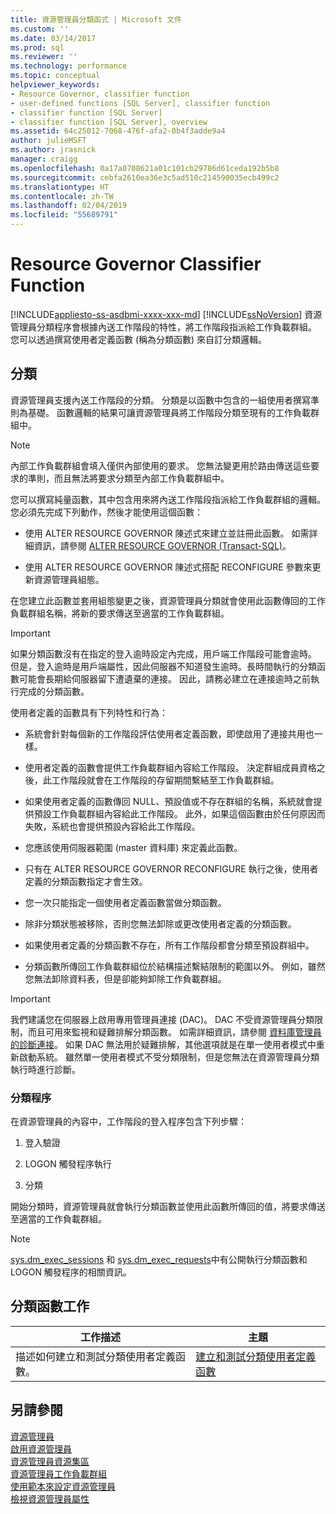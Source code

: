 ```yaml
---
title: 資源管理員分類函式 | Microsoft 文件
ms.custom: ''
ms.date: 03/14/2017
ms.prod: sql
ms.reviewer: ''
ms.technology: performance
ms.topic: conceptual
helpviewer_keywords:
- Resource Governor, classifier function
- user-defined functions [SQL Server], classifier function
- classifier function [SQL Server]
- classifier function [SQL Server], overview
ms.assetid: 64c25012-7068-476f-afa2-0b4f3adde9a4
author: julieMSFT
ms.author: jrasnick
manager: craigg
ms.openlocfilehash: 0a17a0708621a01c101cb29786d61ceda192b5b8
ms.sourcegitcommit: cebfa2610ea36e3c5ad510c214590035ecb499c2
ms.translationtype: HT
ms.contentlocale: zh-TW
ms.lasthandoff: 02/04/2019
ms.locfileid: "55689791"
---
```

# <a name="resource-governor-classifier-function"></a>Resource Governor Classifier Function
[!INCLUDE[appliesto-ss-asdbmi-xxxx-xxx-md](../../includes/appliesto-ss-asdbmi-xxxx-xxx-md.md)]
  [!INCLUDE[ssNoVersion](../../includes/ssnoversion-md.md)] 資源管理員分類程序會根據內送工作階段的特性，將工作階段指派給工作負載群組。 您可以透過撰寫使用者定義函數 (稱為分類函數) 來自訂分類邏輯。  
  
## <a name="classification"></a>分類  
 資源管理員支援內送工作階段的分類。 分類是以函數中包含的一組使用者撰寫準則為基礎。 函數邏輯的結果可讓資源管理員將工作階段分類至現有的工作負載群組中。  
  
> [!NOTE]  
>  內部工作負載群組會填入僅供內部使用的要求。 您無法變更用於路由傳送這些要求的準則，而且無法將要求分類至內部工作負載群組中。  
  
 您可以撰寫純量函數，其中包含用來將內送工作階段指派給工作負載群組的邏輯。 您必須先完成下列動作，然後才能使用這個函數：  
  
-   使用 ALTER RESOURCE GOVERNOR 陳述式來建立並註冊此函數。 如需詳細資訊，請參閱 [ALTER RESOURCE GOVERNOR &#40;Transact-SQL&#41;](../../t-sql/statements/alter-resource-governor-transact-sql.md)。  
  
-   使用 ALTER RESOURCE GOVERNOR 陳述式搭配 RECONFIGURE 參數來更新資源管理員組態。  
  
 在您建立此函數並套用組態變更之後，資源管理員分類就會使用此函數傳回的工作負載群組名稱，將新的要求傳送至適當的工作負載群組。  
  
> [!IMPORTANT]  
>  如果分類函數沒有在指定的登入逾時設定內完成，用戶端工作階段可能會逾時。 但是，登入逾時是用戶端屬性，因此伺服器不知道發生逾時。長時間執行的分類函數可能會長期給伺服器留下遭遺棄的連接。 因此，請務必建立在連接逾時之前執行完成的分類函數。  
  
 使用者定義的函數具有下列特性和行為：  
  
-   系統會針對每個新的工作階段評估使用者定義函數，即使啟用了連接共用也一樣。  
  
-   使用者定義的函數會提供工作負載群組內容給工作階段。 決定群組成員資格之後，此工作階段就會在工作階段的存留期間繫結至工作負載群組。  
  
-   如果使用者定義的函數傳回 NULL、預設值或不存在群組的名稱，系統就會提供預設工作負載群組內容給此工作階段。 此外，如果這個函數由於任何原因而失敗，系統也會提供預設內容給此工作階段。  
  
-   您應該使用伺服器範圍 (master 資料庫) 來定義此函數。  
  
-   只有在 ALTER RESOURCE GOVERNOR RECONFIGURE 執行之後，使用者定義的分類函數指定才會生效。  
  
-   您一次只能指定一個使用者定義函數當做分類函數。  
  
-   除非分類狀態被移除，否則您無法卸除或更改使用者定義的分類函數。  
  
-   如果使用者定義的分類函數不存在，所有工作階段都會分類至預設群組中。  
  
-   分類函數所傳回工作負載群組位於結構描述繫結限制的範圍以外。 例如，雖然您無法卸除資料表，但是卻能夠卸除工作負載群組。  
  
> [!IMPORTANT]  
>  我們建議您在伺服器上啟用專用管理員連接 (DAC)。 DAC 不受資源管理員分類限制，而且可用來監視和疑難排解分類函數。 如需詳細資訊，請參閱 [資料庫管理員的診斷連接](../../database-engine/configure-windows/diagnostic-connection-for-database-administrators.md)。 如果 DAC 無法用於疑難排解，其他選項就是在單一使用者模式中重新啟動系統。 雖然單一使用者模式不受分類限制，但是您無法在資源管理員分類執行時進行診斷。  
  
### <a name="classification-process"></a>分類程序  
 在資源管理員的內容中，工作階段的登入程序包含下列步驟：  
  
1.  登入驗證  
  
2.  LOGON 觸發程序執行  
  
3.  分類  
  
 開始分類時，資源管理員就會執行分類函數並使用此函數所傳回的值，將要求傳送至適當的工作負載群組。  
  
> [!NOTE]  
>  [sys.dm_exec_sessions](../../relational-databases/system-dynamic-management-views/sys-dm-exec-sessions-transact-sql.md) 和 [sys.dm_exec_requests](../../relational-databases/system-dynamic-management-views/sys-dm-exec-requests-transact-sql.md)中有公開執行分類函數和 LOGON 觸發程序的相關資訊。  
  
## <a name="classification-function-tasks"></a>分類函數工作  
  
|工作描述|主題|  
|----------------------|-----------|  
|描述如何建立和測試分類使用者定義函數。|[建立和測試分類使用者定義函數](../../relational-databases/resource-governor/create-and-test-a-classifier-user-defined-function.md)|  
  
## <a name="see-also"></a>另請參閱  
 [資源管理員](../../relational-databases/resource-governor/resource-governor.md)   
 [啟用資源管理員](../../relational-databases/resource-governor/enable-resource-governor.md)   
 [資源管理員資源集區](../../relational-databases/resource-governor/resource-governor-resource-pool.md)   
 [資源管理員工作負載群組](../../relational-databases/resource-governor/resource-governor-workload-group.md)   
 [使用範本來設定資源管理員](../../relational-databases/resource-governor/configure-resource-governor-using-a-template.md)   
 [檢視資源管理員屬性](../../relational-databases/resource-governor/view-resource-governor-properties.md)  
  
  
